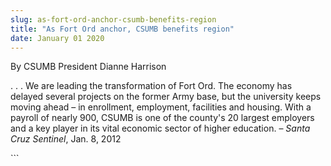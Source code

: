 ```yaml
---
slug: as-fort-ord-anchor-csumb-benefits-region
title: "As Fort Ord anchor, CSUMB benefits region"
date: January 01 2020
---
```


 
<p>By CSUMB President Dianne Harrison</p>
<p>
  . . . We are leading the transformation of Fort Ord. The economy has delayed
  several projects on the former Army base, but the university keeps moving
  ahead – in enrollment, employment, facilities and housing. With a payroll of
  nearly 900, CSUMB is one of the county's 20 largest employers and a key player
  in its vital economic sector of higher education. –
  <em>Santa Cruz Sentinel</em>, Jan. 8, 2012
</p>
```
